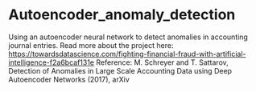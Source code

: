 # Autoencoder_anomaly_detection
Using an autoencoder neural network to detect anomalies in accounting journal entries. 
Read more about the project here: https://towardsdatascience.com/fighting-financial-fraud-with-artificial-intelligence-f2a6bcaf131e
Reference:  M. Schreyer and T. Sattarov, Detection of Anomalies in Large Scale Accounting Data using Deep Autoencoder Networks (2017), arXiv
